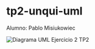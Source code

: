 # tp2-unqui-uml

Alumno: Pablo Misiukowiec

![Diagrama UML Ejercicio 2 TP2](https://github.com/user-attachments/assets/7d987c3f-d7cd-47d0-b64d-996c85c06f88)
